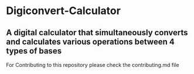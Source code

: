 # Digiconvert-Calculator
## A digital calculator that simultaneously converts and calculates various operations between 4 types of bases
For Contributing to this repository please check the contributing.md file
